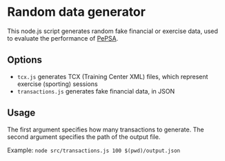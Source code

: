 # Random data generator
This node.js script generates random fake financial or exercise data, used to evaluate the performance of [PePSA](https://github.com/jessegeens/pepsa-component).

## Options
* `tcx.js` generates TCX (Training Center XML) files, which represent exercise (sporting) sessions
* `transactions.js` generates fake financial data, in JSON

## Usage
The first argument specifies how many transactions to generate.
The second argument specifies the path of the output file.

Example:
`node src/transactions.js 100 $(pwd)/output.json`